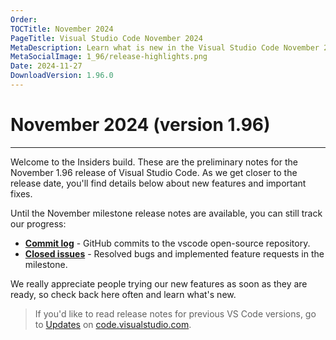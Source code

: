 ```yaml
---
Order:
TOCTitle: November 2024
PageTitle: Visual Studio Code November 2024
MetaDescription: Learn what is new in the Visual Studio Code November 2024 Release (1.96)
MetaSocialImage: 1_96/release-highlights.png
Date: 2024-11-27
DownloadVersion: 1.96.0
---
```

# November 2024 (version 1.96)

<!-- DOWNLOAD_LINKS_PLACEHOLDER -->

---

Welcome to the Insiders build. These are the preliminary notes for the November 1.96 release of Visual Studio Code. As we get closer to the release date, you'll find details below about new features and important fixes.

Until the November milestone release notes are available, you can still track our progress:

* **[Commit log](HTTPS://github.com/Microsoft/vscode/commits/main)** - GitHub commits to the vscode open-source repository.
* **[Closed issues](HTTPS://github.com/Microsoft/vscode/issues?q=is%3Aissue+is%3Aclosed+milestone%3A%22November+2024%22)** - Resolved bugs and implemented feature requests in the milestone.

We really appreciate people trying our new features as soon as they are ready, so check back here often and learn what's new.

>If you'd like to read release notes for previous VS Code versions, go to [Updates](HTTPS://code.visualstudio.com/updates) on [code.visualstudio.com](HTTPS://code.visualstudio.com).

<a id="scroll-to-top" role="button" title="Scroll to top" aria-label="scroll to top" href="#"><span class="icon"></span></a>
<link rel="stylesheet" type="text/css" href="css/inproduct_releasenotes.css"/>


